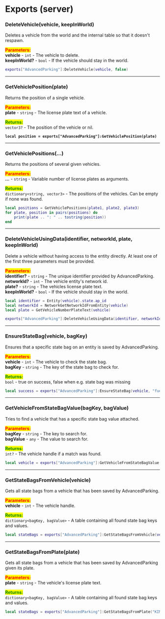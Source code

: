 # Exports (server)

### DeleteVehicle(vehicle, keepInWorld)

Deletes a vehicle from the world and the internal table so that it doesn't respawn.

<mark style="color:red;">**Parameters:**</mark>\
**vehicle** - `int` - The vehicle to delete.\
**keepInWorld?** - `bool` - If the vehicle should stay in the world.

```lua
exports["AdvancedParking"]:DeleteVehicle(vehicle, false)
```

***

### GetVehiclePosition(plate)

Returns the position of a single vehicle.

<mark style="color:red;">**Parameters:**</mark>\
**plate** - `string` - The license plate text of a vehicle.

<mark style="color:green;">**Returns:**</mark>\
`vector3?` - The position of the vehicle or nil.

<pre class="language-lua"><code class="lang-lua"><strong>local position = exports["AdvancedParking"]:GetVehiclePosition(plate)
</strong></code></pre>

***

### GetVehiclePositions(...)

Returns the positions of several given vehicles.

<mark style="color:red;">**Parameters:**</mark>\
**...** - `string` - Variable number of license plates as arguments.

<mark style="color:green;">**Returns:**</mark>\
`dictionary<string, vector3>` - The positions of the vehicles. Can be empty if none was found.

```lua
local positions = GetVehiclePositions(plate1, plate2, plate3)
for plate, position in pairs(positions) do
    print(plate .. ": " .. tostring(position))
end
```

***

### DeleteVehicleUsingData(identifier, networkId, plate, keepInWorld)

Delete a vehicle without having access to the entity directly. At least one of the first three parameters must be provided.

<mark style="color:red;">**Parameters:**</mark>\
**identifier?** - `string` - The unique identifier provided by AdvancedParking.\
**networkId?** - `int` - The vehicle entity's network id.\
**plate?** - `string` - The vehicles license plate text.\
**keepInWorld?** - `bool` - If the vehicle should stay in the world.

```lua
local identifier = Entity(vehicle).state.ap_id
local networkId = NetworkGetNetworkIdFromEntity(vehicle)
local plate = GetVehicleNumberPlateText(vehicle)

exports["AdvancedParking"]:DeleteVehicleUsingData(identifier, networkId, plate, true)
```

***

### EnsureStateBag(vehicle, bagKey)

Ensures that a specific state bag on an entity is saved by AdvancedParking.

<mark style="color:red;">**Parameters:**</mark>\
**vehicle** - `int` - The vehicle to check the state bag.\
**bagKey** - `string` - The key of the state bag to check for.

<mark style="color:green;">**Returns:**</mark>\
`bool` - true on success, false when e.g. state bag was missing

```lua
local success = exports["AdvancedParking"]:EnsureStateBag(vehicle, "fuel")
```

***

### GetVehicleFromStateBagValue(bagKey, bagValue)

Tries to find a vehicle that has a specific state bag value attached.

<mark style="color:red;">**Parameters:**</mark>\
**bagKey** - `string` - The key to search for.\
**bagValue** - `any` - The value to search for.

<mark style="color:green;">**Returns:**</mark>\
`int?` - The vehicle handle if a match was found.

```lua
local vehicle = exports["AdvancedParking"]:GetVehicleFromStateBagValue(bagKey, bagValue)
```

***

### GetStateBagsFromVehicle(vehicle)

Gets all state bags from a vehicle that has been saved by AdvancedParking.

<mark style="color:red;">**Parameters:**</mark>\
**vehicle** - `int` - The vehicle handle.

<mark style="color:green;">**Returns:**</mark>\
`dictionary<bagKey, bagValue>` - A table containing all found state bag keys and values.

```lua
local stateBags = exports["AdvancedParking"]:GetStateBagsFromVehicle(vehicle)
```

***

### GetStateBagsFromPlate(plate)

Gets all state bags from a vehicle that has been saved by AdvancedParking given its plate.

<mark style="color:red;">**Parameters:**</mark>\
**plate** - `string` - The vehicle's license plate text.

<mark style="color:green;">**Returns:**</mark>\
`dictionary<bagKey, bagValue>` - A table containing all found state bag keys and values.

```lua
local stateBags = exports["AdvancedParking"]:GetStateBagsFromPlate("KIMINAZE")
```
